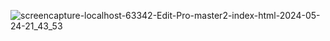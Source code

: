 
![screencapture-localhost-63342-Edit-Pro-master2-index-html-2024-05-24-21_43_53](https://github.com/V1t3q/Edit-Pro/assets/150777241/44754b08-d8b5-446e-8a68-bc09297fb8f8)
